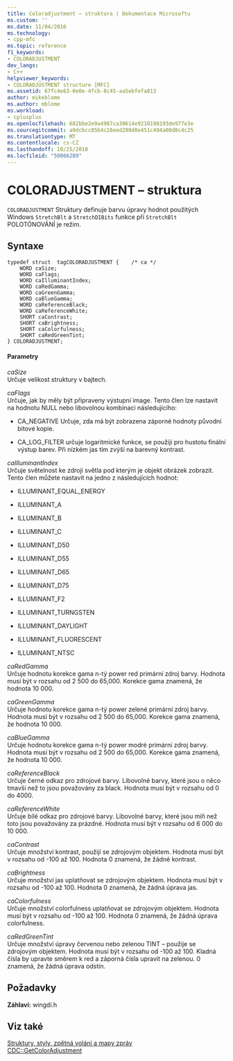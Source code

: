 ```yaml
---
title: Coloradjustment – struktura | Dokumentace Microsoftu
ms.custom: ''
ms.date: 11/04/2016
ms.technology:
- cpp-mfc
ms.topic: reference
f1_keywords:
- COLORADJUSTMENT
dev_langs:
- C++
helpviewer_keywords:
- COLORADJUSTMENT structure [MFC]
ms.assetid: 67fc4e63-0e0e-4fcb-8c45-aa5ebfefa013
author: mikeblome
ms.author: mblome
ms.workload:
- cplusplus
ms.openlocfilehash: 682bbe2e9a4987ca30614e9210198193de977e3e
ms.sourcegitcommit: a9dcbcc85b4c28eed280d8e451c494a00d8c4c25
ms.translationtype: MT
ms.contentlocale: cs-CZ
ms.lasthandoff: 10/25/2018
ms.locfileid: "50066289"
---
```

# <a name="coloradjustment-structure"></a>COLORADJUSTMENT – struktura

`COLORADJUSTMENT` Struktury definuje barvu úpravy hodnot použitých Windows `StretchBlt` a `StretchDIBits` funkce při `StretchBlt` POLOTÓNOVÁNÍ je režim.

## <a name="syntax"></a>Syntaxe

```
typedef struct  tagCOLORADJUSTMENT {    /* ca */
    WORD caSize;
    WORD caFlags;
    WORD caIlluminantIndex;
    WORD caRedGamma;
    WORD caGreenGamma;
    WORD caBlueGamma;
    WORD caReferenceBlack;
    WORD caReferenceWhite;
    SHORT caContrast;
    SHORT caBrightness;
    SHORT caColorfulness;
    SHORT caRedGreenTint;
} COLORADJUSTMENT;
```

#### <a name="parameters"></a>Parametry

*caSize*<br/>
Určuje velikost struktury v bajtech.

*caFlags*<br/>
Určuje, jak by měly být připraveny výstupní image. Tento člen lze nastavit na hodnotu NULL nebo libovolnou kombinaci následujícího:

- CA_NEGATIVE Určuje, zda má být zobrazena záporné hodnoty původní bitové kopie.

- CA_LOG_FILTER určuje logaritmické funkce, se použijí pro hustotu finální výstup barev. Při nízkém jas tím zvýší na barevný kontrast.

*caIlluminantIndex*<br/>
Určuje světelnost ke zdroji světla pod kterým je objekt obrázek zobrazit. Tento člen můžete nastavit na jedno z následujících hodnot:

- ILLUMINANT_EQUAL_ENERGY

- ILLUMINANT_A

- ILLUMINANT_B

- ILLUMINANT_C

- ILLUMINANT_D50

- ILLUMINANT_D55

- ILLUMINANT_D65

- ILLUMINANT_D75

- ILLUMINANT_F2

- ILLUMINANT_TURNGSTEN

- ILLUMINANT_DAYLIGHT

- ILLUMINANT_FLUORESCENT

- ILLUMINANT_NTSC

*caRedGamma*<br/>
Určuje hodnotu korekce gama n-tý power red primární zdroj barvy. Hodnota musí být v rozsahu od 2 500 do 65,000. Korekce gama znamená, že hodnota 10 000.

*caGreenGamma*<br/>
Určuje hodnotu korekce gama n-tý power zelené primární zdroj barvy. Hodnota musí být v rozsahu od 2 500 do 65,000. Korekce gama znamená, že hodnota 10 000.

*caBlueGamma*<br/>
Určuje hodnotu korekce gama n-tý power modré primární zdroj barvy. Hodnota musí být v rozsahu od 2 500 do 65,000. Korekce gama znamená, že hodnota 10 000.

*caReferenceBlack*<br/>
Určuje černé odkaz pro zdrojové barvy. Libovolné barvy, které jsou o něco tmavší než to jsou považovány za black. Hodnota musí být v rozsahu od 0 do 4000.

*caReferenceWhite*<br/>
Určuje bílé odkaz pro zdrojové barvy. Libovolné barvy, které jsou míň než toto jsou považovány za prázdné. Hodnota musí být v rozsahu od 6 000 do 10 000.

*caContrast*<br/>
Určuje množství kontrast, použijí se zdrojovým objektem. Hodnota musí být v rozsahu od -100 až 100. Hodnota 0 znamená, že žádné kontrast.

*caBrightness*<br/>
Určuje množství jas uplatňovat se zdrojovým objektem. Hodnota musí být v rozsahu od -100 až 100. Hodnota 0 znamená, že žádná úprava jas.

*caColorfulness*<br/>
Určuje množství colorfulness uplatňovat se zdrojovým objektem. Hodnota musí být v rozsahu od -100 až 100. Hodnota 0 znamená, že žádná úprava colorfulness.

*caRedGreenTint*<br/>
Určuje množství úpravy červenou nebo zelenou TINT – použije se zdrojovým objektem. Hodnota musí být v rozsahu od -100 až 100. Kladná čísla by upravte směrem k red a záporná čísla upravit na zelenou. 0 znamená, že žádná úprava odstín.

## <a name="requirements"></a>Požadavky

**Záhlaví:** wingdi.h

## <a name="see-also"></a>Viz také

[Struktury, styly, zpětná volání a mapy zpráv](../../mfc/reference/structures-styles-callbacks-and-message-maps.md)<br/>
[CDC::GetColorAdjustment](../../mfc/reference/cdc-class.md#getcoloradjustment)

